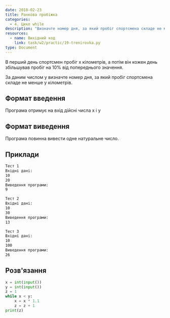 ```yaml
---
date: 2018-02-23
title: Ранкова пробіжка
categories:
  - 4. Цикл while
description: "Визначте номер дня, за який пробіг спортсмена складе не менше y кілометрів"
resources:
  - name: Вихідний код
    link: task/w2/practic/19-trenirovka.py
type: Document
---
```


В перший день спортсмен пробіг x кілометрів, а потім він кожен день збільшував пробіг на 10% від попереднього значення.

За даним числом y визначте номер дня, за який пробіг спортсмена складе не менше y кілометрів.

## Формат введення

Програма отримує на вхід дійсні числа x і y

## Формат виведення

Програма повинна вивести одне натуральне число.

## Приклади

```bash
Тест 1
Вхідні дані:
10
20
Виведення програми:
9

Тест 2
Вхідні дані:
10
30
Виведення програми:
13

Тест 3
Вхідні дані:
10
100
Виведення програми:
26
```

## Розв'язання

```python
x = int(input())
y = int(input())
z = 1
while x < y:
    x = x * 1.1
    z = z + 1
print(z)
```